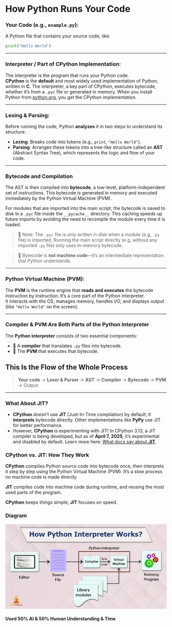 
# How Python Runs Your Code

### Your Code (e.g., `example.py`):  
A Python file that contains your source code, like:  
```python
print("Hello World")
```

---

### Interpreter / Part of CPython Implementation:  
The interpreter is the program that runs your Python code.  
**CPython** is the **default** and most widely used implementation of Python, written in **C**. The interpreter, a key part of CPython, executes bytecode, whether it’s from a `.pyc` file or generated in memory. When you install Python from [python.org](https://python.org), you get the CPython implementation.

---

### Lexing & Parsing:  
Before running the code, Python **analyzes** it in two steps to understand its structure:  
- **Lexing**: Breaks code into tokens (e.g., `print`, `"Hello World"`).  
- **Parsing**: Arranges these tokens into a tree-like structure called an **AST** (Abstract Syntax Tree), which represents the logic and flow of your code.

---
### Bytecode and Compilation

 The AST is then compiled into **bytecode**, a low-level, platform-independent set of instructions. This bytecode is generated in memory and executed immediately by the Python Virtual Machine (PVM).

For modules that are imported into the main script, the bytecode is saved to disk in a `.pyc` file inside the `__pycache__` directory. This caching speeds up future imports by avoiding the need to recompile the module every time it is loaded.

> 🔹 Note: The `.pyc` file is only written in disk when a module (e.g, `.py` file) is imported, Running the main script directly (e.g, without any imported `.py` file) only uses in-memory bytecode.

> 🔹 Bytecode is **not machine code**—it’s an intermediate representation that Python understands.

---

### Python Virtual Machine (PVM):  
The **PVM** is the runtime engine that **reads and executes** the bytecode instruction by instruction. It’s a core part of the Python interpreter.  
It interacts with the OS, manages memory, handles I/O, and displays output (like `"Hello World"` on the screen).

---

### Compiler & PVM Are Both Parts of the Python Interpreter  
The **Python interpreter** consists of two essential components:  
- 🔸 A **compiler** that translates `.py` files into bytecode.  
- 🔸 The **PVM** that executes that bytecode.

## This Is the Flow of the Whole Process
> **Your code** → **Lexer & Parser** → **AST** → **Compiler** → **Bytecode** → **PVM** → Output  

---

### What About JIT?  
- **CPython** doesn’t use **JIT** (Just-In-Time compilation) by default; it **interprets** bytecode directly. Other implementations like **PyPy** use JIT for better performance.  
- However, **CPython** is experimenting with JIT! In CPython 3.13, a JIT compiler is being developed, but as of **April 7, 2025**, it’s experimental and disabled by default. Learn more here: [What docs say about **JIT**](https://docs.python.org/3/whatsnew/3.13.html#an-experimental-just-in-time-jit-compiler).

### CPython vs. JIT: How They Work
**CPython** compiles Python source code into bytecode once, then interprets it step by step using the Python Virtual Machine (PVM). It’s a slow process no machine code is made directly.

**JIT** compiles code into machine code during runtime, and reusing the most used parts of the program. 

**CPython** keeps things simple; **JIT** focuses on speed.
### Diagram
![Diagram](diagram.jpeg)


#### Used 50% AI & 50% Human Understanding & Time
